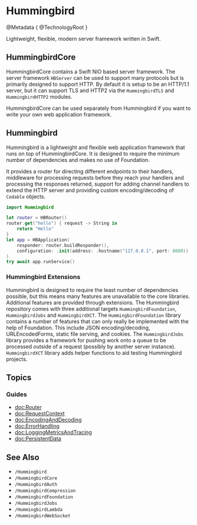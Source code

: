 # Hummingbird

@Metadata {
    @TechnologyRoot
}

Lightweight, flexible, modern server framework written in Swift.

## HummingbirdCore

HummingbirdCore contains a Swift NIO based server framework. The server framework `HBServer` can be used to support many protocols but is primarily designed to support HTTP. By default it is setup to be an HTTP/1.1 server, but it can support TLS and HTTP2 via the `HummingbirdTLS` and `HummingbirdHTTP2` modules.

HummingbirdCore can be used separately from Hummingbird if you want to write your own web application framework.

## Hummingbird

Hummingbird is a lightweight and flexible web application framework that runs on top of HummingbirdCore. It is designed to require the minimum number of dependencies and makes no use of Foundation.

It provides a router for directing different endpoints to their handlers, middleware for processing requests before they reach your handlers and processing the responses returned, support for adding channel handlers to extend the HTTP server and providing custom encoding/decoding of `Codable` objects.

```swift
import Hummingbird

let router = HBRouter()
router.get("hello") { request -> String in
    return "Hello"
}
let app = HBApplication(
    responder: router.buildResponder(),
    configuration: .init(address: .hostname("127.0.0.1", port: 8080))
)
try await app.runService()
```

### Hummingbird Extensions

Hummingbird is designed to require the least number of dependencies possible, but this means many features are unavailable to the core libraries. Additional features are provided through extensions. The Hummingbird repository comes with three additional targets ``HummingbirdFoundation``, ``HummingbirdJobs`` and ``HummingbirdXCT``. The ``HummingbirdFoundation`` library contains a number of features that can only really be implemented with the help of Foundation. This include JSON encoding/decoding, URLEncodedForms, static file serving, and cookies. The ``HummingbirdJobs`` library provides a framework for pushing work onto a queue to be processed outside of a request (possibly by another server instance). ``HummingbirdXCT`` library adds helper functions to aid testing Hummingbird projects.

## Topics

### Guides

- <doc:Router>
- <doc:RequestContext>
- <doc:EncodingAndDecoding>
- <doc:ErrorHandling>
- <doc:LoggingMetricsAndTracing>
- <doc:PersistentData>

## See Also

- ``/Hummingbird``
- ``/HummingbirdCore``
- ``/HummingbirdAuth``
- ``/HummingbirdCompression``
- ``/HummingbirdFoundation``
- ``/HummingbirdJobs``
- ``/HummingbirdLambda``
- ``/HummingbirdWebSocket``
